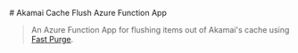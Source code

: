 # Akamai Cache Flush Azure Function App

> An Azure Function App for flushing items out of Akamai's cache using
[Fast Purge](https://developer.akamai.com/api/core_features/fast_purge/v3.html).

